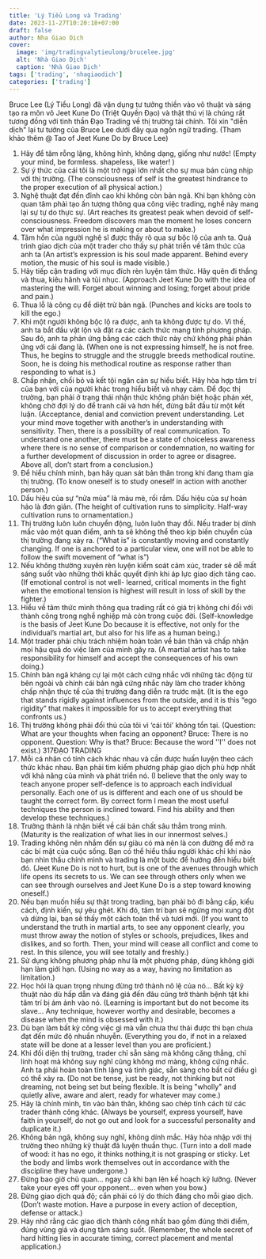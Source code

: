 ```yaml
---
title: 'Lý Tiểu Long và Trading'
date: 2023-11-27T10:20:18+07:00
draft: false
author: Nha Giao Dich
cover:
  image: 'img/tradingvalytieulong/brucelee.jpg'
  alt: 'Nhà Giao Dịch'
  caption: 'Nhà Giao Dịch'
tags: ['trading', 'nhagiaodich']
categories: ['trading']
---
```


Bruce Lee (Lý Tiểu Long) đã vận dụng tư tưởng thiền vào võ thuật và sáng tạo ra môn võ Jeet Kune Do (Triệt Quyền Đạo) và thật thú vị là chúng rất tương đồng với tinh thần Đạo Trading về thị trường tài chính. Tôi xin "diễn dịch" lại tư tưởng của Bruce Lee dưới đây qua ngôn ngữ trading. (Tham khảo thêm @ Tao of Jeet Kune Do by Bruce Lee)

1. Hãy để tâm rỗng lặng, không hình, không dạng, giống như nước! (Empty your mind, be
   formless. shapeless, like water! )
2. Sự ý thức của cái tôi là một trở ngại lớn nhất cho sự mua bán cùng nhịp với thị trường. (The
   consciousness of self is the greatest hindrance to the proper execution of all physical action.)
3. Nghệ thuật đạt đến đỉnh cao khi không còn bản ngã. Khi bạn không còn quan tâm phải tạo
   ấn tượng thông qua công việc trading, nghề này mang lại sự tự do thực sự. (Art reaches its
   greatest peak when devoid of self-consciousness. Freedom discovers man the moment he loses
   concern over what impression he is making or about to make.)
4. Tâm hồn của người nghệ sĩ được thấy rõ qua sự bộc lộ của anh ta. Quá trình giao dịch của
   một trader cho thấy sự phát triển về tâm thức của anh ta (An artist’s expression is his soul made
   apparent. Behind every motion, the music of his soul is made visible.)
5. Hãy tiếp cận trading với mục đích rèn luyện tâm thức. Hãy quên đi thắng và thua, kiêu hãnh
   và tủi nhục. (Approach Jeet Kune Do with the idea of mastering the will. Forget about winning
   and losing; forget about pride and pain.)
6. Thua lỗ là công cụ để diệt trừ bản ngã. (Punches and kicks are tools to kill the ego.)
7. Khi một người không bộc lộ ra được, anh ta không được tự do. Vì thế, anh ta bắt đầu vật lộn
   và đặt ra các cách thức mang tính phương pháp. Sau đó, anh ta phản ứng bằng các cách thức
   này chứ không phải phản ứng với cái đang là. (When one is not expressing himself, he is not
   free. Thus, he begins to struggle and the struggle breeds methodical routine. Soon, he is doing
   his methodical routine as response rather than responding to what is.)
8. Chấp nhận, chối bỏ và kết tội ngăn cản sự hiểu biết. Hãy hòa hợp tâm trí của bạn với của
   người khác trong hiểu biết và nhạy cảm. Để đọc thị trường, bạn phải ở trạng thái nhận thức
   không phân biệt hoặc phán xét, không chờ đợi lý do để tranh cãi và hơn hết, đừng bắt đầu từ
   một kết luận. (Acceptance, denial and conviction prevent understanding. Let your mind move
   together with another’s in understanding with sensitivity. Then, there is a possibility of real
   communication. To understand one another, there must be a state of choiceless awareness
   where there is no sense of comparison or condemnation, no waiting for a further development
   of discussion in order to agree or disagree. Above all, don’t start from a conclusion.)
9. Để hiểu chính mình, bạn hãy quan sát bản thân trong khi đang tham gia thị trường. (To know
   oneself is to study oneself in action with another person.)
10. Dấu hiệu của sự “nửa mùa” là màu mè, rối rắm. Dấu hiệu của sự hoàn hảo là đơn giản. (The
    height of cultivation runs to simplicity. Half-way cultivation runs to ornamentation.)
11. Thị trường luôn luôn chuyển động, luôn luôn thay đổi. Nếu trader bị dính mắc vào một
    quan điểm, anh ta sẽ không thể theo kịp biến chuyển của thị trường đang xảy ra. (“What is” is
    constantly moving and constantly changing. If one is anchored to a particular view, one will
    not be able to follow the swift movement of “what is”)
12. Nếu không thường xuyên rèn luyện kiểm soát cảm xúc, trader sẽ dễ mất sáng suốt vào
    những thời khắc quyết định khi áp lực giao dịch tăng cao. (If emotional control is not well-
    learned, critical moments in the fight when the emotional tension is highest will result in loss
    of skill by the fighter.)
13. Hiểu về tâm thức mình thông qua trading rất có giá trị không chỉ đối với thành công trong
    nghề nghiệp mà còn trong cuộc đời. (Self-knowledge is the basis of Jeet Kune Do because it is
    effective, not only for the individual’s martial art, but also for his life as a human being.)
14. Một trader phải chịu trách nhiệm hoàn toàn về bản thân và chấp nhận mọi hậu quả do việc
    làm của mình gây ra. (A martial artist has to take responsibility for himself and accept the
    consequences of his own doing.)
15. Chính bản ngã kháng cự lại một cách cứng nhắc với những tác động từ bên ngoài và chính
    cái bản ngã cứng nhắc này làm cho trader không chấp nhận thực tế của thị trường đang diễn ra
    trước mặt. (It is the ego that stands rigidly against influences from the outside, and it is this
    “ego rigidity” that makes it impossible for us to accept everything that confronts us.)
16. Thị trường không phải đối thủ của tôi vì ‘cái tôi’ không tồn tại. (Question: What are your
    thoughts when facing an opponent? Bruce: There is no opponent. Question: Why is that?
    Bruce: Because the word ''I'' does not exist.)
    317ĐẠO TRADING
17. Mỗi cá nhân có tính cách khác nhau và cần được huấn luyện theo cách thức khác nhau. Bạn
    phải tìm kiếm phương pháp giao dịch phù hợp nhất với khả năng của mình và phát triển nó. (I
    believe that the only way to teach anyone proper self-defence is to approach each individual
    personally. Each one of us is different and each one of us should be taught the correct form.
    By correct form I mean the most useful techniques the person is inclined toward. Find his
    ability and then develop these techniques.)
18. Trưởng thành là nhận biết về cái bản chất sâu thẳm trong mình. (Maturity is the realization
    of what lies in our innermost selves.)
19. Trading không nên nhắm đến sự giàu có mà nên là con đường để mở ra các bí mật của cuộc
    sống. Bạn có thể hiểu thấu người khác chỉ khi nào bạn nhìn thấu chính mình và trading là một
    bước để hướng đến hiểu biết đó. (Jeet Kune Do is not to hurt, but is one of the avenues through
    which life opens its secrets to us. We can see through others only when we can see through
    ourselves and Jeet Kune Do is a step toward knowing oneself.)
20. Nếu bạn muốn hiểu sự thật trong trading, bạn phải bỏ đi bằng cấp, kiểu cách, định kiến, sự
    yêu ghét. Khi đó, tâm trí bạn sẽ ngừng mọi xung đột và dừng lại, bạn sẽ thấy một cách toàn thể
    và tươi mới. (If you want to understand the truth in martial arts, to see any opponent clearly,
    you must throw away the notion of styles or schools, prejudices, likes and dislikes, and so forth.
    Then, your mind will cease all conflict and come to rest. In this silence, you will see totally and
    freshly.)
21. Sử dụng không phương pháp như là một phương pháp, dùng không giới hạn làm giới hạn.
    (Using no way as a way, having no limitation as limitation.)
22. Học hỏi là quan trọng nhưng đừng trở thành nô lệ của nó… Bất kỳ kỹ thuật nào dù hấp dẫn
    và đáng giá đến đâu cũng trở thành bệnh tật khi tâm trí bị ám ảnh vào nó. (Learning is important
    but do not become its slave… Any technique, however worthy and desirable, becomes a disease
    when the mind is obsessed with it.)
23. Dù bạn làm bất kỳ công việc gì mà vẫn chưa thư thái được thì bạn chưa đạt đến mức độ
    nhuần nhuyễn. (Everything you do, if not in a relaxed state will be done at a lesser level than
    you are proficient.)
24. Khi đối diện thị trường, trader chỉ sẵn sàng mà không căng thẳng, chỉ linh hoạt mà không
    suy nghĩ cũng không mơ màng, không cứng nhắc. Anh ta phải hoàn toàn tĩnh lặng và tỉnh giác,
    sẵn sàng cho bất cứ điều gì có thể xảy ra. (Do not be tense, just be ready, not thinking but not
    dreaming, not being set but being flexible. It is being "wholly" and quietly alive, aware and
    alert, ready for whatever may come.)
25. Hãy là chính mình, tin vào bản thân, không sao chép tính cách từ các trader thành công
    khác. (Always be yourself, express yourself, have faith in yourself, do not go out and look for
    a successful personality and duplicate it.)
26. Không bản ngã, không suy nghĩ, không dính mắc. Hãy hòa nhập với thị trường theo những
    kỹ thuật đã luyện thuần thục. (Turn into a doll made of wood: it has no ego, it thinks nothing,it is not grasping or sticky. Let the body and limbs work themselves out in accordance with the
    discipline they have undergone.)
27. Đừng bao giờ chủ quan… ngay cả khi bạn lên kế hoạch kỹ lưỡng. (Never take your eyes
    off your opponent... even when you bow.)
28. Đừng giao dịch quá độ; cần phải có lý do thích đáng cho mỗi giao dịch. (Don’t waste
    motion. Have a purpose in every action of deception, defense or attack.)
29. Hãy nhớ rằng các giao dịch thành công nhất bao gồm đúng thời điểm, đúng vùng giá và
    dụng tâm sáng suốt. (Remember, the whole secret of hard hitting lies in accurate timing, correct
    placement and mental application.)
